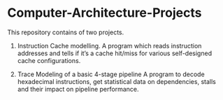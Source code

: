 # Computer-Architecture-Projects

This repository contains of two projects. 
1. Instruction Cache modelling. 
   A program which reads instruction addresses and tells if it’s a cache hit/miss for various self-designed cache configurations.
   
2. Trace Modeling of a basic 4-stage pipeline
   A program to decode hexadecimal instructions, get statistical data on dependencies, stalls and their impact on pipeline performance. 

